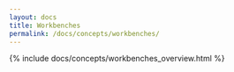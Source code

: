 ```yaml
---
layout: docs
title: Workbenches
permalink: /docs/concepts/workbenches/
---
```


{% include docs/concepts/workbenches_overview.html %}